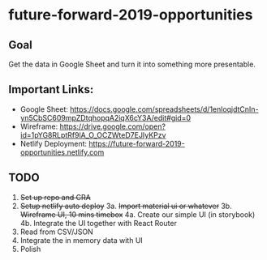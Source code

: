 # future-forward-2019-opportunities

## Goal
Get the data in Google Sheet and turn it into something more presentable.

## Important Links:
- Google Sheet: https://docs.google.com/spreadsheets/d/1enloqjdtCnIn-yn5CbSC609mpZDtqhopqA2iqX6cY3A/edit#gid=0
- Wireframe: https://drive.google.com/open?id=1pYG8RLptRf9lA_O_OCZWteD7EJIyKPzv
- Netlify Deployment: https://future-forward-2019-opportunities.netlify.com

## TODO
1. ~~Set up repo and CRA~~
2. ~~Setup netlify auto deploy~~
3a. ~~Import material ui or whatever~~
3b. ~~Wireframe UI, 10 mins timebox~~
4a. Create our simple UI (in storybook)
4b. Integrate the UI together with React Router
5. Read from CSV/JSON
6. Integrate the in memory data with UI
7. Polish